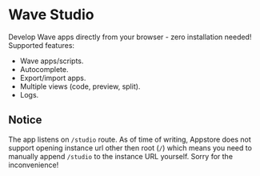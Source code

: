# Wave Studio

Develop Wave apps directly from your browser - zero installation needed! Supported features:

* Wave apps/scripts.
* Autocomplete.
* Export/import apps.
* Multiple views (code, preview, split).
* Logs.

## Notice

The app listens on `/studio` route. As of time of writing, Appstore does not support opening instance url other then root (`/`) which means you need to manually append `/studio` to the instance URL yourself. Sorry for the inconvenience!